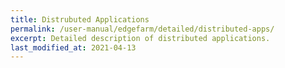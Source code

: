 ```yaml
---
title: Distrubuted Applications
permalink: /user-manual/edgefarm/detailed/distributed-apps/
excerpt: Detailed description of distributed applications.
last_modified_at: 2021-04-13
---
```

